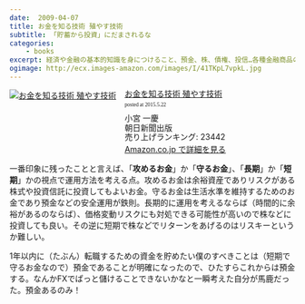 ```yaml
---
date:  2009-04-07
title: お金を知る技術 殖やす技術
subtitle: 「貯蓄から投資」にだまされるな
categories: 
    - books
excerpt: 経済や金融の基本的知識を身につけること、預金、株、債権、投信…各種金融商品の特性を知ること、自分のライフスタイルや価値観をはっきり把握すること、たった三つの「技術」があなたを金融通に変えます。人気経営コンサルタントが一から教える金融リテラシーがわかる決定版。
ogimage: http://ecx.images-amazon.com/images/I/41TKpL7vpkL.jpg
---
```


<div class="azlink-box"><div class="azlink-image" style="float:left"><a href="http://www.amazon.co.jp/exec/obidos/ASIN/B009AAJ8O0/warikiru-22/" name="azlinklink" target="_blank"><img src="http://ecx.images-amazon.com/images/I/41TKpL7vpkL._SL160_.jpg" alt="お金を知る技術 殖やす技術" style="border:none" /></a></div><div class="azlink-info" style="float:left;margin-left:15px;line-height:120%"><div class="azlink-name" style="margin-bottom:10px;line-height:120%"><a href="http://www.amazon.co.jp/exec/obidos/ASIN/B009AAJ8O0/warikiru-22/" name="azlinklink" target="_blank">お金を知る技術 殖やす技術</a><div class="azlink-powered-date" style="font-size:7pt;margin-top:5px;font-family:verdana;line-height:120%">posted at 2015.5.22</div></div><div class="azlink-detail">小宮 一慶<br />朝日新聞出版<br />売り上げランキング: 23442<br /></div><div class="azlink-link" style="margin-top:5px"><a href="http://www.amazon.co.jp/exec/obidos/ASIN/B009AAJ8O0/warikiru-22/" target="_blank">Amazon.co.jp で詳細を見る</a></div></div><div class="azlink-footer" style="clear:left"></div></div>

一番印象に残ったことと言えば、「__攻めるお金__」か「__守るお金__」、「__長期__」か「__短期__」かの視点で運用方法を考える点。攻めるお金は余裕資産でありリスクがある株式や投資信託に投資してもよいお金。守るお金は生活水準を維持するためのお金であり預金などの安全運用が鉄則。長期的に運用を考えるならば（時間的に余裕があるのならば）、価格変動リスクにも対処できる可能性が高いので株などに投資しても良い。その逆に短期で株などでリターンをあげるのはリスキーというか難しい。

1年以内に（たぶん）転職するための資金を貯めたい僕のすべきことは（短期で守るお金なので）預金であることが明確になったので、ひたすらこれからは預金する。なんかFXでぱっと儲けることできないかなと一瞬考えた自分が馬鹿だった。預金あるのみ！